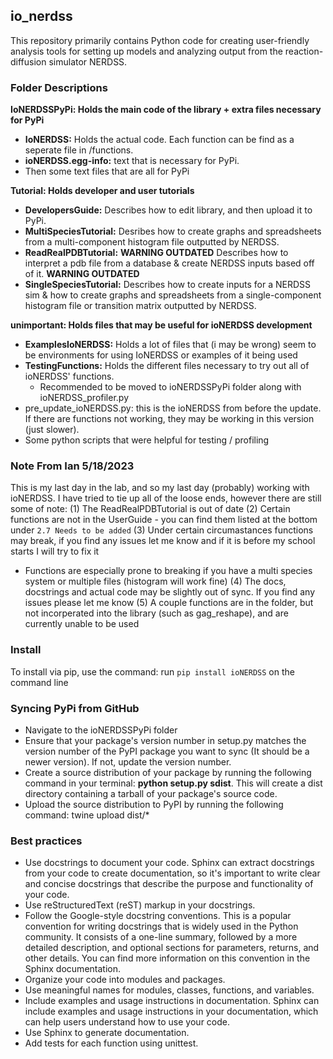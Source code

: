 ## io_nerdss

This repository primarily contains Python code for creating user-friendly analysis tools for setting up models and analyzing output from the reaction-diffusion simulator NERDSS.

### Folder Descriptions

**IoNERDSSPyPi: Holds the main code of the library + extra files necessary for PyPi**
 - **IoNERDSS:** Holds the actual code. Each function can be find as a seperate file in /functions.
 - **ioNERDSS.egg-info:** text that is necessary for PyPi.
 - Then some text files that are all for PyPi

**Tutorial: Holds developer and user tutorials**
 - **DevelopersGuide:** Describes how to edit library, and then upload it to PyPi.
 - **MultiSpeciesTutorial:** Desribes how to create graphs and spreadsheets from a multi-component histogram file outputted by NERDSS.
 - **ReadRealPDBTutorial:** **WARNING OUTDATED** Describes how to interpret a pdb file from a database & create NERDSS inputs based off of it. **WARNING OUTDATED**
 - **SingleSpeciesTutorial:** Describes how to create inputs for a NERDSS sim & how to create graphs and spreadsheets 
                              from a single-component histogram file or transition matrix outputted by NERDSS.

**unimportant: Holds files that may be useful for ioNERDSS development**
 - **ExamplesIoNERDSS:** Holds a lot of files that (i may be wrong) seem to be environments for using IoNERDSS or examples of it being used
 - **TestingFunctions:** Holds the different files necessary to try out all of ioNERDSS' functions. 
    - Recommended to be moved to ioNERDSSPyPi folder along with ioNERDSS_profiler.py
 - pre_update_ioNERDSS.py: this is the ioNERDSS from before the update. If there are functions not working, they may be working in this version (just slower).
 - Some python scripts that were helpful for testing / profiling

### Note From Ian 5/18/2023
This is my last day in the lab, and so my last day (probably) working with ioNERDSS. I have tried to tie up all of the loose ends, however there are still some of note:
 (1) The ReadRealPDBTutorial is out of date 
 (2) Certain functions are not in the UserGuide - you can find them listed at the bottom under ``2.7 Needs to be added``
 (3) Under certain circumastances functions may break, if you find any issues let me know and if it is before my school starts I will try to fix it
   - Functions are especially prone to breaking if you have a multi species system or multiple files (histogram will work fine)
 (4) The docs, docstrings and actual code may be slightly out of sync. If you find any issues please let me know
 (5) A couple functions are in the folder, but not incorperated into the library (such as gag_reshape), and are currently unable to be used


### Install

To install via pip, use the command: 
run ``pip install ioNERDSS`` on the command line

### Syncing PyPi from GitHub

- Navigate to the ioNERDSSPyPi folder
- Ensure that your package's version number in setup.py matches the version number of the PyPI package you want to sync (It should be a newer version). If not, update the version number.
- Create a source distribution of your package by running the following command in your terminal: **python setup.py sdist**. This will create a dist directory containing a tarball of your package's source code.
- Upload the source distribution to PyPI by running the following command: twine upload dist/*

### Best practices

- Use docstrings to document your code. Sphinx can extract docstrings from your code to create documentation, so it's important to write clear and concise docstrings that describe the purpose and functionality of your code.
- Use reStructuredText (reST) markup in your docstrings.
- Follow the Google-style docstring conventions. This is a popular convention for writing docstrings that is widely used in the Python community. It consists of a one-line summary, followed by a more detailed description, and optional sections for parameters, returns, and other details. You can find more information on this convention in the Sphinx documentation.
- Organize your code into modules and packages.
- Use meaningful names for modules, classes, functions, and variables.
- Include examples and usage instructions in documentation. Sphinx can include examples and usage instructions in your documentation, which can help users understand how to use your code.
- Use Sphinx to generate documentation.
- Add tests for each function using unittest.
